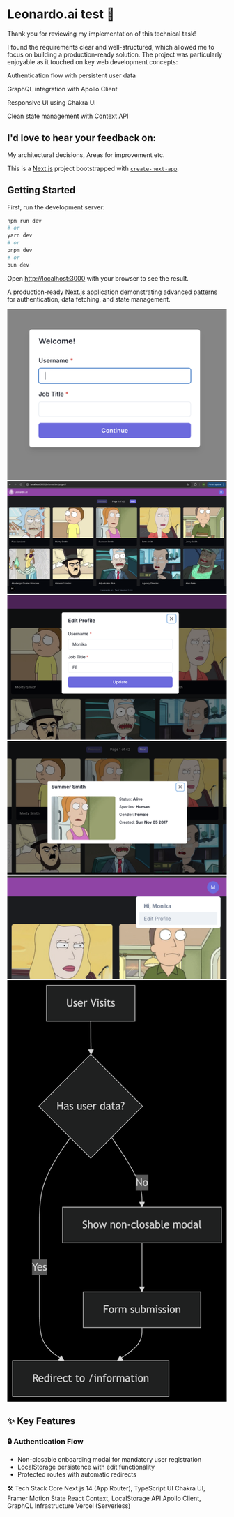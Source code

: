 # Leonardo.ai test 🌌

Thank you for reviewing my implementation of this technical task!

I found the requirements clear and well-structured, which allowed me to focus on building a production-ready solution. The project was particularly enjoyable as it touched on key web development concepts:

Authentication flow with persistent user data

GraphQL integration with Apollo Client

Responsive UI using Chakra UI

Clean state management with Context API

## I'd love to hear your feedback on:

My architectural decisions, Areas for improvement etc.

This is a [Next.js](https://nextjs.org) project bootstrapped with [`create-next-app`](https://nextjs.org/docs/app/api-reference/cli/create-next-app).

## Getting Started

First, run the development server:

```bash
npm run dev
# or
yarn dev
# or
pnpm dev
# or
bun dev
```

Open [http://localhost:3000](http://localhost:3000) with your browser to see the result.

A production-ready Next.js application demonstrating advanced patterns for authentication, data fetching, and state management.

![App Preview](public/screenshots/welcome.png) 
![App Preview](public/screenshots/information.png) 
![App Preview](public/screenshots/editProfile.png) 
![App Preview](public/screenshots/characterInfo.png) 
![App Preview](public/screenshots/menu.png) 
![App Flow](public/screenshots/flow.png) 

## ✨ Key Features

### 🔒 Authentication Flow
- Non-closable onboarding modal for mandatory user registration
- LocalStorage persistence with edit functionality
- Protected routes with automatic redirects

🛠 Tech Stack
Core	Next.js 14 (App Router), TypeScript
UI	Chakra UI, Framer Motion
State	React Context, LocalStorage
API	Apollo Client, GraphQL
Infrastructure	Vercel (Serverless)
